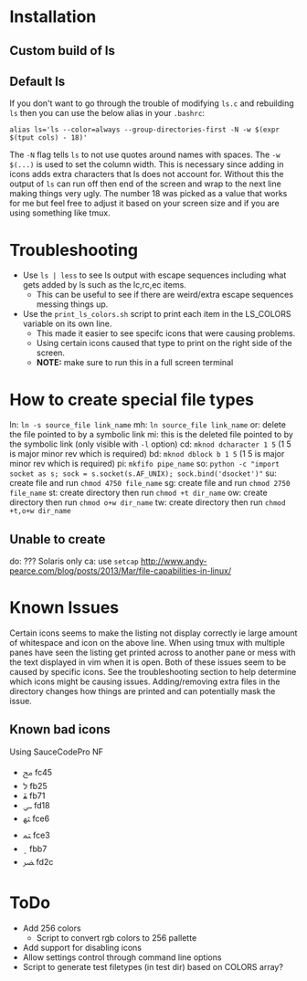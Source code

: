 # Installation
## Custom build of ls

## Default ls
If you don't want to go through the trouble of modifying `ls.c` and rebuilding `ls` then you can use the below alias in your `.bashrc`:
```
alias ls='ls --color=always --group-directories-first -N -w $(expr $(tput cols) - 18)'
```

The `-N` flag tells `ls` to not use quotes around names with spaces.
The `-w $(...)` is used to set the column width.
This is necessary since adding in icons adds extra characters that ls does not account for.
Without this the output of `ls` can run off then end of the screen and wrap to the next line making things very ugly.
The number 18 was picked as a value that works for me but feel free to adjust it based on your screen size and if you are using something like tmux.

# Troubleshooting
- Use `ls | less` to see ls output with escape sequences including what gets added by ls such as the lc,rc,ec items.
    - This can be useful to see if there are weird/extra escape sequences messing things up.
- Use the `print_ls_colors.sh` script to print each item in the LS_COLORS variable on its own line.
    - This made it easier to see specifc icons that were causing problems.
    - Using certain icons caused that type to print on the right side of the screen.
    - **NOTE:** make sure to run this in a full screen terminal

# How to create special file types
ln: `ln -s source_file link_name`
mh: `ln source_file link_name`
or: delete the file pointed to by a symbolic link
mi: this is the deleted file pointed to by the symbolic link (only visible with `-l` option)
cd: `mknod dcharacter 1 5` (1 5 is major minor rev which is required)
bd: `mknod dblock b 1 5` (1 5 is major minor rev which is required)
pi: `mkfifo pipe_name`
so: `python -c "import socket as s; sock = s.socket(s.AF_UNIX); sock.bind('dsocket')"`
su: create file and run `chmod 4750 file_name`
sg: create file and run `chmod 2750 file_name`
st: create directory then run `chmod +t dir_name`
ow: create directory then run `chmod o+w dir_name`
tw: create directory then run `chmod +t,o+w dir_name`

## Unable to create
do: ??? Solaris only
ca: use `setcap` http://www.andy-pearce.com/blog/posts/2013/Mar/file-capabilities-in-linux/

# Known Issues
Certain icons seems to make the listing not display correctly ie large amount of whitespace and icon on the above line.
When using tmux with multiple panes have seen the listing get printed across to another pane or mess with the text displayed in vim when it is open.
Both of these issues seem to be caused by specific icons.
See the troubleshooting section to help determine which icons might be causing issues.
Adding/removing extra files in the directory changes how things are printed and can potentially mask the issue.

## Known bad icons
Using SauceCodePro NF
- ﱅ fc45
- ﬥ fb25
- ﭱ fb71
- ﴘ fd18
- ﳦ fce6
- ﳣ fce3
- ﮷ fbb7
- ﴬ fd2c

# ToDo
- Add 256 colors
    - Script to convert rgb colors to 256 pallette
- Add support for disabling icons
- Allow settings control through command line options
- Script to generate test filetypes (in test dir) based on COLORS array?
